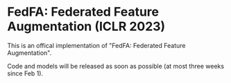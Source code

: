 # FedFA: Federated Feature Augmentation (ICLR 2023)

This is an offical implementation of "FedFA: Federated Feature Augmentation". 

Code and models will be released as soon as possible (at most three weeks since Feb 1).

